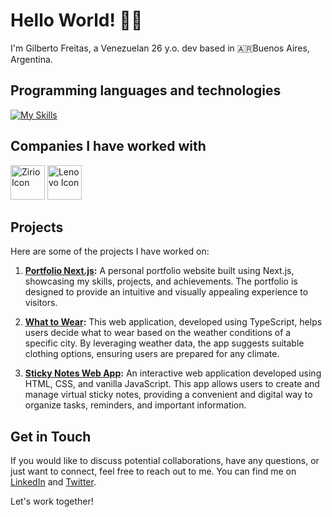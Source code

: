 # Hello World! 👋🏻
I'm Gilberto Freitas, a Venezuelan 26 y.o. dev based in 🇦🇷Buenos Aires, Argentina.

 ## Programming languages and technologies
 [![My Skills](https://skillicons.dev/icons?i=html,css,js,ts,react,nextjs,astro,tailwind,py)](https://skillicons.dev)

 ## Companies I have worked with 
<img height="55px" width="auto" src="https://i.ibb.co/NjwftWk/icons-zirio.png" alt="Zirio Icon" border="0"> <img height="55px" width="auto" src="https://i.ibb.co/D9ypcG2/icons-svg.png" alt="Lenovo Icon" border="0">

## Projects
Here are some of the projects I have worked on:

1. **[Portfolio Next.js](https://github.com/FreitasGilberto/portfolio-next):** A personal portfolio website built using Next.js, showcasing my skills, projects, and achievements. The portfolio is designed to provide an intuitive and visually appealing experience to visitors.

2. **[What to Wear](https://github.com/FreitasGilberto/what-to-wear):** This web application, developed using TypeScript, helps users decide what to wear based on the weather conditions of a specific city. By leveraging weather data, the app suggests suitable clothing options, ensuring users are prepared for any climate.

3. **[Sticky Notes Web App](https://github.com/FreitasGilberto/sticky-notes):** An interactive web application developed using HTML, CSS, and vanilla JavaScript. This app allows users to create and manage virtual sticky notes, providing a convenient and digital way to organize tasks, reminders, and important information.

## Get in Touch
If you would like to discuss potential collaborations, have any questions, or just want to connect, feel free to reach out to me. You can find me on [LinkedIn](https://www.linkedin.com/in/gilberto-freitas/) and [Twitter](https://twitter.com/freitasbernaez).

Let's work together!

